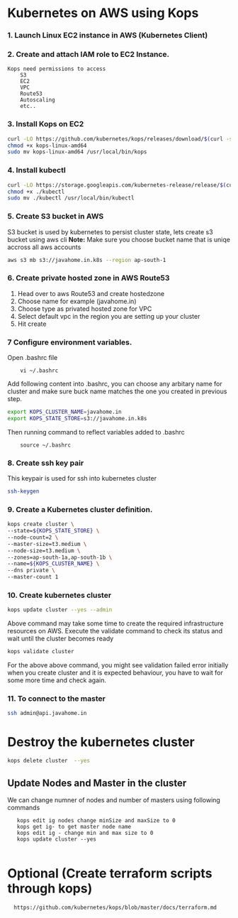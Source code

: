 # Kubernetes on AWS using Kops

### 1. Launch Linux EC2 instance in AWS (Kubernetes Client)
### 2. Create and attach IAM role to EC2 Instance.
	Kops need permissions to access
		S3
		EC2
		VPC
		Route53
		Autoscaling
		etc..
### 3. Install Kops on EC2
```sh
curl -LO https://github.com/kubernetes/kops/releases/download/$(curl -s https://api.github.com/repos/kubernetes/kops/releases/latest | grep tag_name | cut -d '"' -f 4)/kops-linux-amd64
chmod +x kops-linux-amd64
sudo mv kops-linux-amd64 /usr/local/bin/kops
```

### 4. Install kubectl
```sh
curl -LO https://storage.googleapis.com/kubernetes-release/release/$(curl -s https://storage.googleapis.com/kubernetes-release/release/stable.txt)/bin/linux/amd64/kubectl
chmod +x ./kubectl
sudo mv ./kubectl /usr/local/bin/kubectl
```
### 5. Create S3 bucket in AWS
S3 bucket is used by kubernetes to persist cluster state, lets create s3 bucket using aws cli
**Note:**  Make sure you choose bucket name that is uniqe accross all aws accounts

```sh
aws s3 mb s3://javahome.in.k8s --region ap-south-1
```
### 6. Create private hosted zone in AWS Route53
 1. Head over to aws Route53 and create hostedzone
 2. Choose name for example (javahome.in)
 3. Choose type as privated hosted zone for VPC
 4. Select default vpc in the region you are setting up your cluster
 5. Hit create

### 7 Configure environment variables.
Open .bashrc file 
```
	vi ~/.bashrc
```
Add following content into .bashrc, you can choose any arbitary name for cluster and make sure buck name matches the one you created in previous step.

```sh
export KOPS_CLUSTER_NAME=javahome.in
export KOPS_STATE_STORE=s3://javahome.in.k8s
```
Then running command to reflect variables added to .bashrc
```
	source ~/.bashrc
```
### 8. Create ssh key pair
This keypair is used for ssh into kubernetes cluster

```sh
ssh-keygen
```

### 9. Create a Kubernetes cluster definition.
```sh
kops create cluster \
--state=${KOPS_STATE_STORE} \
--node-count=2 \
--master-size=t3.medium \
--node-size=t3.medium \
--zones=ap-south-1a,ap-south-1b \
--name=${KOPS_CLUSTER_NAME} \
--dns private \
--master-count 1
```

### 10. Create kubernetes cluster

```sh
kops update cluster --yes --admin
```
Above command may take some time to create the required infrastructure resources on AWS. Execute the validate command to check its status and wait until the cluster becomes ready

```sh
kops validate cluster
```
For the above above command, you might see validation failed error initially when you create cluster and it is expected behaviour, you have to wait for some more time and check again.

### 11. To connect to the master
```sh
ssh admin@api.javahome.in
```
# Destroy the kubernetes cluster
```sh
kops delete cluster  --yes
```

## Update Nodes and Master in the cluster
We can change numner of nodes and number of masters using following commands
```
   kops edit ig nodes change minSize and maxSize to 0
   kops get ig- to get master node name
   kops edit ig - change min and max size to 0
   kops update cluster --yes
 
```
# Optional (Create terraform scripts through kops)

```
  https://github.com/kubernetes/kops/blob/master/docs/terraform.md

```
